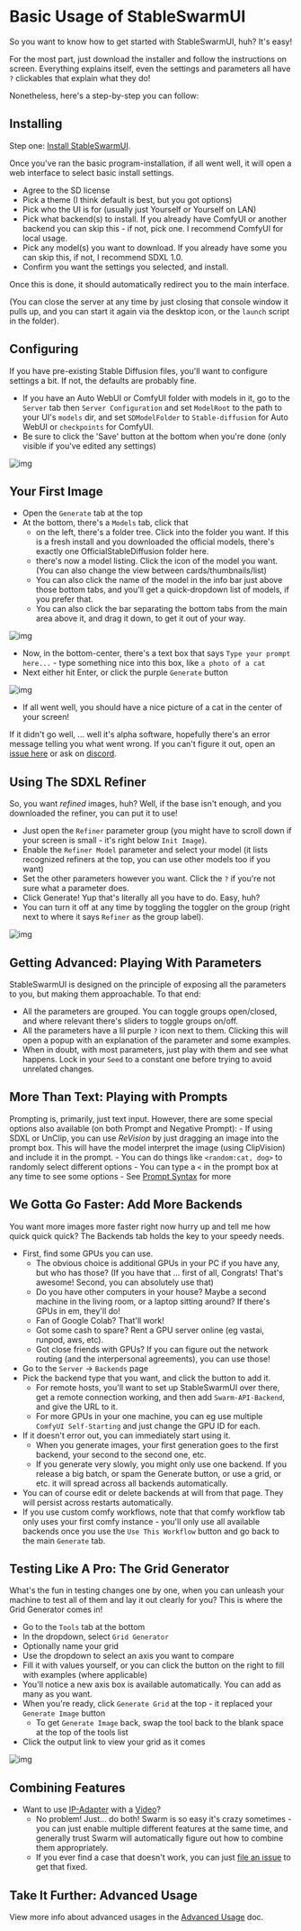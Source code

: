 # Basic Usage of StableSwarmUI

So you want to know how to get started with StableSwarmUI, huh? It's easy!

For the most part, just download the installer and follow the instructions on screen. Everything explains itself, even the settings and parameters all have `?` clickables that explain what they do!

Nonetheless, here's a step-by-step you can follow:

## Installing

Step one: [Install StableSwarmUI](/README.md#installing-on-windows).

Once you've ran the basic program-installation, if all went well, it will open a web interface to select basic install settings.
- Agree to the SD license
- Pick a theme (I think default is best, but you got options)
- Pick who the UI is for (usually just Yourself or Yourself on LAN)
- Pick what backend(s) to install. If you already have ComfyUI or another backend you can skip this - if not, pick one. I recommend ComfyUI for local usage.
- Pick any model(s) you want to download. If you already have some you can skip this, if not, I recommend SDXL 1.0.
- Confirm you want the settings you selected, and install.

Once this is done, it should automatically redirect you to the main interface.

(You can close the server at any time by just closing that console window it pulls up, and you can start it again via the desktop icon, or the `launch` script in the folder).

## Configuring

If you have pre-existing Stable Diffusion files, you'll want to configure settings a bit. If not, the defaults are probably fine.
- If you have an Auto WebUI or ComfyUI folder with models in it, go to the `Server` tab then `Server Configuration` and set `ModelRoot` to the path to your UI's `models` dir, and set `SDModelFolder` to `Stable-diffusion` for Auto WebUI or `checkpoints` for ComfyUI.
- Be sure to click the 'Save' button at the bottom when you're done (only visible if you've edited any settings)

![img](/docs/images/servermodelpath.png)

## Your First Image

- Open the `Generate` tab at the top
- At the bottom, there's a `Models` tab, click that
    - on the left, there's a folder tree. Click into the folder you want. If this is a fresh install and you downloaded the official models, there's exactly one OfficialStableDiffusion folder here.
    - there's now a model listing. Click the icon of the model you want. (You can also change the view between cards/thumbnails/list)
    - You can also click the name of the model in the info bar just above those bottom tabs, and you'll get a quick-dropdown list of models, if you prefer that.
    - You can also click the bar separating the bottom tabs from the main area above it, and drag it down, to get it out of your way.

![img](/docs/images/draggable.png)

- Now, in the bottom-center, there's a text box that says `Type your prompt here...` - type something nice into this box, like `a photo of a cat`
- Next either hit Enter, or click the purple `Generate` button

![img](/docs/images/yourfirstprompt.png)

- If all went well, you should have a nice picture of a cat in the center of your screen!

If it didn't go well, ... well it's alpha software, hopefully there's an error message telling you what went wrong. If you can't figure it out, open an [issue here](https://github.com/Stability-AI/StableSwarmUI/issues) or ask on [discord](https://discord.gg/q2y38cqjNw).

## Using The SDXL Refiner

So, you want *refined* images, huh? Well, if the base isn't enough, and you downloaded the refiner, you can put it to use!

- Just open the `Refiner` parameter group (you might have to scroll down if your screen is small - it's right below `Init Image`).
- Enable the `Refiner Model` parameter and select your model (it lists recognized refiners at the top, you can use other models too if you want)
- Set the other parameters however you want.  Click the `?` if you're not sure what a parameter does.
- Click Generate! Yup that's literally all you have to do. Easy, huh?
- You can turn it off at any time by toggling the toggler on the group (right next to where it says `Refiner` as the group label).

![img](/docs/images/refiners.png)

## Getting Advanced: Playing With Parameters

StableSwarmUI is designed on the principle of exposing all the parameters to you, but making them approachable. To that end:
- All the parameters are grouped. You can toggle groups open/closed, and where relevant there's sliders to toggle groups on/off.
- All the parameters have a lil purple `?` icon next to them. Clicking this will open a popup with an explanation of the parameter and some examples.
- When in doubt, with most parameters, just play with them and see what happens. Lock in your `Seed` to a constant one before trying to avoid unrelated changes.

## More Than Text: Playing with Prompts

Prompting is, primarily, just text input. However, there are some special options also available (on both Prompt and Negative Prompt):
    - If using SDXL or UnClip, you can use *ReVision* by just dragging an image into the prompt box. This will have the model interpret the image (using ClipVision) and include it in the prompt.
    - You can do things like `<random:cat, dog>` to randomly select different options
    - You can type a `<` in the prompt box at any time to see some options
    - See [Prompt Syntax](/docs/Features/Prompt%20Syntax.md) for more

## We Gotta Go Faster: Add More Backends

You want more images more faster right now hurry up and tell me how quick quick quick? The Backends tab holds the key to your speedy needs.
- First, find some GPUs you can use.
    - The obvious choice is additional GPUs in your PC if you have any, but who has those? (If you have that ... first of all, Congrats! That's awesome! Second, you can absolutely use that)
    - Do you have other computers in your house? Maybe a second machine in the living room, or a laptop sitting around? If there's GPUs in em, they'll do!
    - Fan of Google Colab? That'll work!
    - Got some cash to spare? Rent a GPU server online (eg vastai, runpod, aws, etc).
    - Got close friends with GPUs? If you can figure out the network routing (and the interpersonal agreements), you can use those!
- Go to the `Server` -> `Backends` page
- Pick the backend type that you want, and click the button to add it.
    - For remote hosts, you'll want to set up StableSwarmUI over there, get a remote connection working, and then add `Swarm-API-Backend`, and give the URL to it.
    - For more GPUs in your one machine, you can eg use multiple `ComfyUI Self-Starting` and just change the GPU ID for each.
- If it doesn't error out, you can immediately start using it.
    - When you generate images, your first generation goes to the first backend, your second to the second one, etc.
    - If you generate very slowly, you might only use one backend. If you release a big batch, or spam the Generate button, or use a grid, or etc. it will spread across all backends automatically.
- You can of course edit or delete backends at will from that page. They will persist across restarts automatically.
- If you use custom comfy workflows, note that that comfy workflow tab only uses your first comfy instance - you'll only use all available backends once you use the `Use This Workflow` button and go back to the main `Generate` tab.

## Testing Like A Pro: The Grid Generator

What's the fun in testing changes one by one, when you can unleash your machine to test all of them and lay it out clearly for you? This is where the Grid Generator comes in!
- Go to the `Tools` tab at the bottom
- In the dropdown, select `Grid Generator`
- Optionally name your grid
- Use the dropdown to select an axis you want to compare
- Fill it with values yourself, or you can click the button on the right to fill with examples (where applicable)
- You'll notice a new axis box is available automatically. You can add as many as you want.
- When you're ready, click `Generate Grid` at the top - it replaced your `Generate Image` button
    - To get `Generate Image` back, swap the tool back to the blank space at the top of the tools list
- Click the output link to view your grid as it comes

![img](/docs/images/grids.png)

## Combining Features

- Want to use [IP-Adapter](/docs/Features/IPAdapter-ReVision.md) with a [Video](/docs/Features/Video.md)?
    - No problem! Just... do both! Swarm is so easy it's crazy sometimes - you can just enable multiple different features at the same time, and generally trust Swarm will automatically figure out how to combine them appropriately.
    - If you ever find a case that doesn't work, you can just [file an issue](https://github.com/Stability-AI/StableSwarmUI/issues) to get that fixed.

## Take It Further: Advanced Usage

View more info about advanced usages in the [Advanced Usage](/docs/Advanced%20Usage.md) doc.
